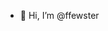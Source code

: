 - 👋 Hi, I’m @ffewster

<!---
ffewster/ffewster is a ✨ special ✨ repository because its `README.md` (this file) appears on your GitHub profile.
You can click the Preview link to take a look at your changes.
--->
